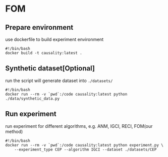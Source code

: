 # FOM

## Prepare environment

use dockerfile to build experiment environment

```
#!/bin/bash
docker build -t causality:latest .
```

## Synthetic dataset[Optional]

run the script will generate dataset into `./datasets/`

```
#!/bin/bash
docker run --rm -v `pwd`:/code causality:latest python ./data/synthetic_data.py
```

## Run experiment

run experiment for different algorithms, e.g. ANM, IGCI, RECI, FOM(our method)

```
#!/bin/bash
docker run --rm -v `pwd`:/code causality:latest python experiment.py \
    --experiment_type CEP --algorithm IGCI --dataset ./datasets/CEP
```